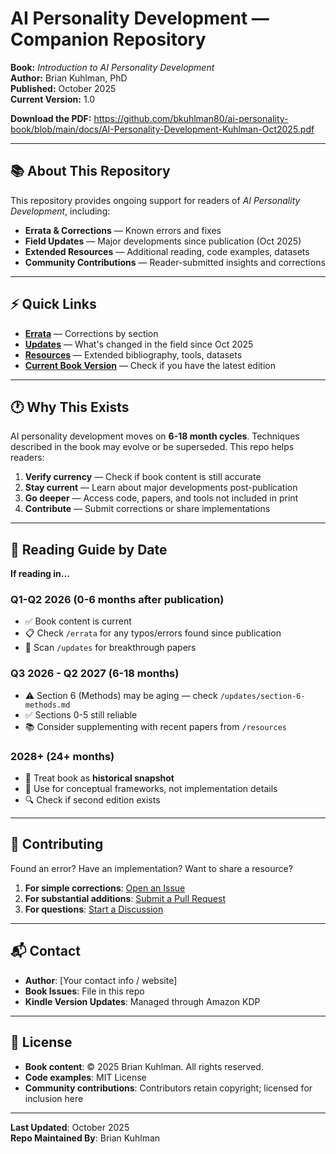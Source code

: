 # AI Personality Development — Companion Repository

**Book:** *Introduction to AI Personality Development*  
**Author:** Brian Kuhlman, PhD  
**Published:** October 2025  
**Current Version:** 1.0

**Download the PDF:** https://github.com/bkuhlman80/ai-personality-book/blob/main/docs/AI-Personality-Development-Kuhlman-Oct2025.pdf

---

## 📚 About This Repository

This repository provides ongoing support for readers of *AI Personality Development*, including:

- **Errata & Corrections** — Known errors and fixes
- **Field Updates** — Major developments since publication (Oct 2025)
- **Extended Resources** — Additional reading, code examples, datasets
- **Community Contributions** — Reader-submitted insights and corrections

---

## ⚡ Quick Links

- **[Errata](errata/README.md)** — Corrections by section
- **[Updates](updates/README.md)** — What's changed in the field since Oct 2025
- **[Resources](resources/README.md)** — Extended bibliography, tools, datasets
- **[Current Book Version](VERSION)** — Check if you have the latest edition

---

## 🕐 Why This Exists

AI personality development moves on **6-18 month cycles**. Techniques described in the book may evolve or be superseded. This repo helps readers:

1. **Verify currency** — Check if book content is still accurate
2. **Stay current** — Learn about major developments post-publication  
3. **Go deeper** — Access code, papers, and tools not included in print
4. **Contribute** — Submit corrections or share implementations

---

## 📖 Reading Guide by Date

**If reading in...**

### Q1-Q2 2026 (0-6 months after publication)
- ✅ Book content is current
- 📋 Check `/errata` for any typos/errors found since publication
- 🔬 Scan `/updates` for breakthrough papers

### Q3 2026 - Q2 2027 (6-18 months)
- ⚠️ Section 6 (Methods) may be aging — check `/updates/section-6-methods.md`
- ✅ Sections 0-5 still reliable
- 📚 Consider supplementing with recent papers from `/resources`

### 2028+ (24+ months)
- 🚨 Treat book as **historical snapshot**
- 📖 Use for conceptual frameworks, not implementation details
- 🔍 Check if second edition exists

---

## 🤝 Contributing

Found an error? Have an implementation? Want to share a resource?

1. **For simple corrections**: [Open an Issue](../../issues)
2. **For substantial additions**: [Submit a Pull Request](../../pulls)
3. **For questions**: [Start a Discussion](../../discussions)

---

## 📬 Contact

- **Author**: [Your contact info / website]
- **Book Issues**: File in this repo
- **Kindle Version Updates**: Managed through Amazon KDP

---

## 📄 License

- **Book content**: © 2025 Brian Kuhlman. All rights reserved.
- **Code examples**: MIT License
- **Community contributions**: Contributors retain copyright; licensed for inclusion here

---

**Last Updated**: October 2025  
**Repo Maintained By**: Brian Kuhlman
